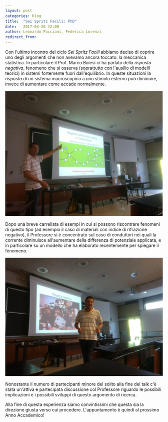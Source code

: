 ```yaml
---
layout: post
categories: blog 
title:  "Sei Spritz Facili: PhD"
date:   2017-04-26 12:00
author: Leonardo Pacciani, Federica Lorenzi
redirect_from:
---
```


Con l'ultimo incontro del ciclo _Sei Spritz Facili_ abbiamo deciso di coprire uno degli argomenti che non avevamo ancora toccato: la meccanica statistica. In particolare il Prof. Marco Baiesi ci ha parlato della _risposta negativa_, fenomeno che si osserva (soprattutto con l'ausilio di modelli teorici) in sistemi fortemente fuori dall'equilibrio. In queste situazioni la _risposta_ di un sistema macroscopico a uno stimolo esterno può diminuire, invece di aumentare come accade normalmente.

![Foto 1](/img/eventilocali/2017_SpritzFacili_06/1.jpg)

Dopo una breve carrellata di esempi in cui si possono riscontrare fenomeni di questo tipo (ad esempio il caso di materiali con indice di rifrazione negativo), il Professore si è concentrato sul caso di conduttori nei quali la corrente diminuisce all'aumentare della differenza di potenziale applicata, e in particolare su un modello che ha elaborato recentemente per spiegare il fenomeno.

![Foto 2](/img/eventilocali/2017_SpritzFacili_06/2.jpg)

Nonostante il numero di partecipanti minore del solito alla fine del talk c'è stata un'attiva e partecipata discussione col Professore riguardo le possibili implicazioni e i possibili sviluppi di questo argomento di ricerca.

Alla fine di questa esperienza siamo convintissimi che questa sia la direzione giusta verso cui procedere. L'appuntamento è quindi al prossimo Anno Accademico! 